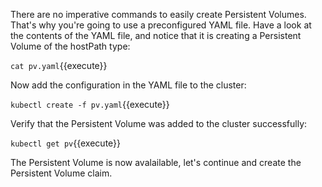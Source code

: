 There are no imperative commands to easily create Persistent Volumes. That's why you're going to use a preconfigured YAML file. Have a look at the contents of the YAML file, and notice that it is creating a Persistent Volume of the hostPath type:

`cat pv.yaml`{{execute}}

Now add the configuration in the YAML file to the cluster:

`kubectl create -f pv.yaml`{{execute}}

Verify that the Persistent Volume was added to the cluster successfully: 

`kubectl get pv`{{execute}}

The Persistent Volume is now avalailable, let's continue and create the Persistent Volume claim. 

